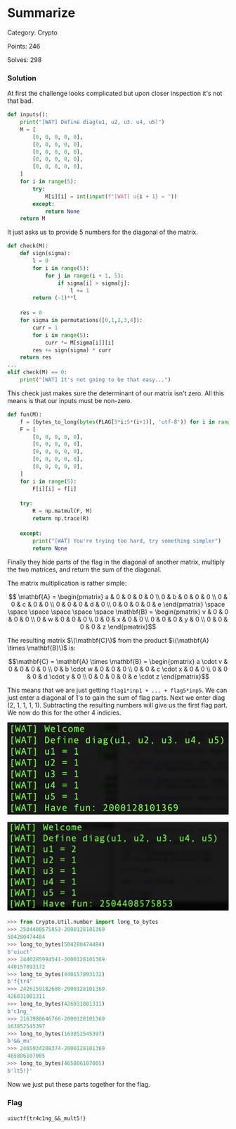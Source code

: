 # Summarize
Category: Crypto

Points: 246

Solves: 298

### Solution

At first the challenge looks complicated but upon closer inspection it's not that bad.
```py
def inputs():
    print("[WAT] Define diag(u1, u2, u3. u4, u5)")
    M = [
        [0, 0, 0, 0, 0],
        [0, 0, 0, 0, 0],
        [0, 0, 0, 0, 0],
        [0, 0, 0, 0, 0],
        [0, 0, 0, 0, 0],
    ]
    for i in range(5):
        try:
            M[i][i] = int(input(f"[WAT] u{i + 1} = "))
        except:
            return None
    return M
```

It just asks us to provide 5 numbers for the diagonal of the matrix.
```py
def check(M):
    def sign(sigma):
        l = 0
        for i in range(5):
            for j in range(i + 1, 5):
                if sigma[i] > sigma[j]:
                    l += 1
        return (-1)**l

    res = 0
    for sigma in permutations([0,1,2,3,4]):
        curr = 1
        for i in range(5):
            curr *= M[sigma[i]][i]
        res += sign(sigma) * curr
    return res
...
elif check(M) == 0:
    print("[WAT] It's not going to be that easy...")
```

This check just makes sure the determinant of our matrix isn't zero. All this means is that our inputs must be non-zero.

```py
def fun(M):
    f = [bytes_to_long(bytes(FLAG[5*i:5*(i+1)], 'utf-8')) for i in range(5)]
    F = [
        [0, 0, 0, 0, 0],
        [0, 0, 0, 0, 0],
        [0, 0, 0, 0, 0],
        [0, 0, 0, 0, 0],
        [0, 0, 0, 0, 0],
    ]
    for i in range(5):
        F[i][i] = f[i]

    try:
        R = np.matmul(F, M)
        return np.trace(R)

    except:
        print("[WAT] You're trying too hard, try something simpler")
        return None
```
Finally they hide parts of the flag in the diagonal of another matrix, multiply the two matrices, and return the sum of the diagonal.

The matrix multiplication is rather simple:
```math

\mathbf{A} = \begin{pmatrix}
a & 0 & 0 & 0 & 0 \\
0 & b & 0 & 0 & 0 \\
0 & 0 & c & 0 & 0 \\
0 & 0 & 0 & d & 0 \\
0 & 0 & 0 & 0 & e
\end{pmatrix}

\space
\space
\space
\space
\space
\space

\mathbf{B} = \begin{pmatrix}
v & 0 & 0 & 0 & 0 \\
0 & w & 0 & 0 & 0 \\
0 & 0 & x & 0 & 0 \\
0 & 0 & 0 & y & 0 \\
0 & 0 & 0 & 0 & z
\end{pmatrix}
```

The resulting matrix $\(\mathbf{C}\)$ from the product $\(\mathbf{A} \times \mathbf{B}\)$ is:

```math
\mathbf{C} = \mathbf{A} \times \mathbf{B} = \begin{pmatrix}
a \cdot v & 0 & 0 & 0 & 0 \\
0 & b \cdot w & 0 & 0 & 0 \\
0 & 0 & c \cdot x & 0 & 0 \\
0 & 0 & 0 & d \cdot y & 0 \\
0 & 0 & 0 & 0 & e \cdot z
\end{pmatrix}
```

This means that we are just getting `flag1*inp1 + ... + flag5*inp5`. We can just enter a diagonal of 1's to gain the sum of flag parts. Next we enter diag (2, 1, 1, 1, 1). Subtracting the resulting numbers will give us the first flag part. We now do this for the other 4 indicies.

![diag of 1](/images/WithoutATrace1.png)

![diag with 2](/images/WithoutATrace2.png)

```py
>>> from Crypto.Util.number import long_to_bytes
>>> 2504408575853-2000128101369
504280474484
>>> long_to_bytes(504280474484)
b'uiuct'
>>> 2440285994541-2000128101369
440157893172
>>> long_to_bytes(440157893172)
b'f{tr4'
>>> 2426159182680-2000128101369
426031081311
>>> long_to_bytes(426031081311)
b'c1ng_'
>>> 2163980646766-2000128101369
163852545397
>>> long_to_bytes(163852545397)
b'&&_mu'
>>> 2465934208374-2000128101369
465806107005
>>> long_to_bytes(465806107005)
b'lt5!}'
```

Now we just put these parts together for the flag.


### Flag

```uiuctf{tr4c1ng_&&_mult5!}```
